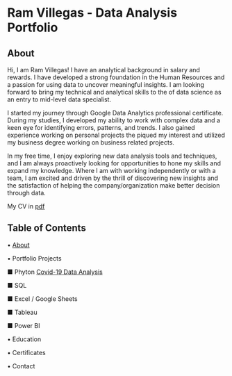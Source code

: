 # Ram Villegas - Data Analysis Portfolio

## About
Hi, I am Ram Villegas! I have an analytical background in salary and rewards. I have developed a strong foundation in the Human Resources and a passion for using data to uncover meaningful insights. I am looking forward to bring my technical and analytical skills to the of data science as an entry to mid-level data specialist.

I started my journey through Google Data Analytics professional certificate. During my studies, I developed my ability to work with complex data and a keen eye for identifying errors, patterns, and trends. I also gained experience working on personal projects the piqued my interest and utilized my business degree working on business related projects.

In my free time, I enjoy exploring new data analysis tools and techniques, and I am always proactively looking for opportunities to hone my skills and expand my knowledge.
Where I am with working independently or with a team, I am excited and driven by the thrill of discovering new insights and the satisfaction of helping the company/organization make better decision through data.

My CV in [pdf](https://github.com/user-attachments/files/16430607/Ram.Villegas.-.CV.2024.pdf)

## Table of Contents
• [About](https://github.com/RamVillegas/Data-Analysis-Portfolio/edit/main/README.md#L3)

• Portfolio Projects

   ■ Phyton
  [Covid-19 Data Analysis](url)

 
   ■ SQL
  
   ■ Excel / Google Sheets
  
   ■ Tableau
  
   ■ Power BI
  
• Education

• Certificates

• Contact
